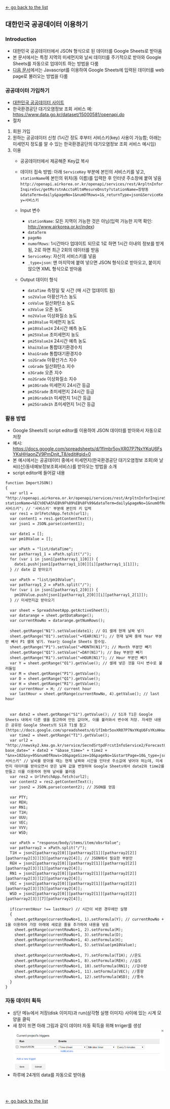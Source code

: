 [← go back to the list](https://HandongHCI.github.io/Tutorials)

## 대한민국 공공데이터 이용하기

### Introduction
- 대한민국 공공데이터에서 JSON 형식으로 된 데이터를 Google Sheets로 받아옴
- 본 문서에서는 특정 지역의 미세먼지와 날씨 데이터를 주기적으로 받아와 Google Sheets를 자동으로 업데이트 하는 방법을 다룸
- [다음 문서](ReadGoogleSheets.md)에서는 Javascript를 이용하여 Google Sheets에 입력된 데이터를 web page로 불러오는 방법을 다룸

### 공공데이터 가입하기
- [대한민국 공공데이터 사이트](https://www.data.go.kr)
- 한국환경공단 대기오염정보 조회 서비스 예: https://www.data.go.kr/dataset/15000581/openapi.do
- 절차
1. 회원 가입
2. 원하는 공공데이터 신청 (1시간 정도 후부터 서비스키(key) 사용이 가능함; 아래는 미세먼지 정도를 알 수 있는 한국환경공단의 대기오염정보 조회 서비스 예시임)
3. 이용
	- 공공데이터에서 제공해준 Key값 복사
	- 데이터 접속 방법: 아래 `ServiceKey` 부분에 본인의 서비스키를 넣고, `stationName`에 본인의 위치(동 이름)를 입력한 후 인터넷 주소창에 붙여 넣음
	```http://openapi.airkorea.or.kr/openapi/services/rest/ArpltnInforInqireSvc/getMsrstnAcctoRltmMesureDnsty?stationName=장량동&dataTerm=daily&pageNo=1&numOfRows=1&_returnType=json&ServiceKey=서비스키```
	
	- Input 변수
		- `stationName`: 모든 지역이 가능한 것은 아님(입력 가능한 지역 확인: http://www.airkorea.or.kr/index)
		- `dataTerm`
		- `pageNo`
		- `numofRows`: 1시간마다 업데이트 되므로 1로 하면 1시간 이내의 정보를 받게 됨, 2로 하면 최근 2회의 데이터를 받음
		- `ServiceKey`: 자신의 서비스키를 넣음
		- `_type=json`: 맨 마지막에 붙여 넣으면 JSON 형식으로 받아오고, 붙이지 않으면 XML 형식으로 받아옴
		
	- Output 데이터 형식
		- `dataTime` 측정일 및 시간 (매 시간 업데이트 됨)
		- `so2Value` 아황산가스 농도
		- `coValue` 일산화탄소 농도
		- `o3Value` 오존 농도
		- `no2Value` 이상화질소 농도
		- `pm10Value` 미세먼지 농도
		- `pm10Value24` 24시간 예측 농도
		- `pm25Value` 초미세먼지 농도
		- `pm25Value24` 24시간 예측 농도
		- `khaiValue` 통합대기환경수치
		- `khaiGrade` 통합대기환경지수
		- `so2Grade` 아황산가스 지수
		- `coGrade` 일산화탄소 지수
		- `o3Grade` 오존 지수
		- `no2Grade` 이상화질소 지수
		- `pm10Grade` 미세먼지 24시간 등급
		- `pm25Grade` 초미세먼지 24시간 등급
		- `pm10Grade1h` 미세먼지 1시간 등급
		- `pm25Grade1h` 초미세먼지 1시간 등급

### 활용 방법
- Google Sheets의 script editor를 이용하여 JSON 데이터를 받아와서 자동으로 저장
- 예시: https://docs.google.com/spreadsheets/d/1fImbr5ovXR07P7NxYKqU6FsYKsHHaonZV9PmDnjt_T8/edit#gid=0
- 본 예시에서는 공공데이터 중에서 미세먼지(한국환경공단 대기오염정보 조회)와 날씨((신)동네예보정보조회서비스)를 받아오는 방법을 소개
- script editor에 들어갈 내용
```
function ImportJSON()
{
  var url1 = "http://openapi.airkorea.or.kr/openapi/services/rest/ArpltnInforInqireSvc/getMsrstnAcctoRltmMesureDnsty?stationName=%EC%9E%A5%EB%9F%89%EB%8F%99&dataTerm=daily&pageNo=1&numOfRows=1&_returnType=json&ServiceKey=서비스키"; // '서비스키' 부분에 본인의 키 입력
  var res1 = UrlFetchApp.fetch(url1);
  var content1 = res1.getContentText();
  var json1 = JSON.parse(content1);
  
  var date1 = [];
  var pm10Value = [];
  
  var xPath = "list/dataTime";
  var patharray1_1 = xPath.split("/");
  for (var i in json1[patharray1_1[0]]) {
    date1.push(json1[patharray1_1[0]][i][patharray1_1[1]]);
  } // date 값 받아오기
  
  var xPath = "list/pm10Value";
  var patharray1_2 = xPath.split("/");
  for (var i in json1[patharray1_2[0]]) {
    pm10Value.push(json1[patharray1_2[0]][i][patharray1_2[1]]);
  } // 미세먼지값 받아오기
  
  var sheet = SpreadsheetApp.getActiveSheet();
  var datarange = sheet.getDataRange();
  var currentRowNo = datarange.getNumRows();
  
  sheet.getRange("N1").setValue(date1); // O1 셀에 현재 날짜 넣기
  sheet.getRange("O1").setValue("=YEAR(N1)"); // 현재 날짜 중에 Year 부분만 빼서 P1 셀에 넣기. Year는 Google Sheets 함수임.
  sheet.getRange("P1").setValue("=MONTH(N1)"); // Month 부분만 빼기
  sheet.getRange("Q1").setValue("=DAY(N1)"); // Day 부분만 빼기
  sheet.getRange("R1").setValue("=HOUR(N1)"); // Hour 부분만 빼기
  var Y = sheet.getRange("O1").getValue(); // 셀에 넣은 것을 다시 변수로 불러들임
  var M = sheet.getRange("P1").getValue();
  var D = sheet.getRange("Q1").getValue();
  var H = sheet.getRange("R1").getValue();
  var currentHour = H; // current hour
  var lastHour = sheet.getRange(currentRowNo, 4).getValue(); // last hour
  
  
  var date2 = sheet.getRange("S1").getValue(); // S1과 T1은 Google Sheets 내에서 다른 셀을 참고하여 만든 값이며, 이를 불러와서 변수에 저장. 자세한 내용은 공유된 Google Sheets의 S1과 T1셀 참고 (https://docs.google.com/spreadsheets/d/1fImbr5ovXR07P7NxYKqU6FsYKsHHaonZV9PmDnjt_T8/edit#gid=0)
  var time2 = sheet.getRange("T1").getValue();
  var url2 = "http://newsky2.kma.go.kr/service/SecndSrtpdFrcstInfoService2/ForecastGrib?base_date=" + date2 + "&base_time=" + time2 + "&nx=102&ny=95&numOfRows=10&pageSize=10&pageNo=1&startPage=10&_type=json&serviceKey=서비스키" // 날씨를 받아올 때는 현재 날짜와 시간을 인터넷 주소값에 넣어야 하는데, 미세먼지 데이터를 받아오면서 얻은 날짜 값을 변형하여 Google Sheets에서 date2와 time2를 만들고 이를 이용하여 현재 날씨를 불러옴
  var res2 = UrlFetchApp.fetch(url2);
  var content2 = res2.getContentText();
  var json2 = JSON.parse(content2); // JSON을 얻음
  
  var PTY;
  var REH;
  var RN1;
  var T1H;
  var UUU;
  var VEC;
  var VVV;
  var WSD;
  
  var xPath = "response/body/items/item/obsrValue";
  var patharray2 = xPath.split("/");
  T1H = json2[patharray2[0]][patharray2[1]][patharray2[2]][patharray2[3]][3][patharray2[4]]; // JSON에서 필요한 부분만 
  REH = json2[patharray2[0]][patharray2[1]][patharray2[2]][patharray2[3]][1][patharray2[4]];
  RN1 = json2[patharray2[0]][patharray2[1]][patharray2[2]][patharray2[3]][2][patharray2[4]];
  VEC = json2[patharray2[0]][patharray2[1]][patharray2[2]][patharray2[3]][5][patharray2[4]];
  WSD = json2[patharray2[0]][patharray2[1]][patharray2[2]][patharray2[3]][7][patharray2[4]];
  
  if(currentHour !== lastHour) // 시간이 바뀐 경우에만 실행
  {
    sheet.getRange(currentRowNo+1, 1).setFormula(Y); // currentRowNo + 1을 이용하여 가장 아래에 새로운 줄을 추가하여 내용을 넣음
    sheet.getRange(currentRowNo+1, 2).setFormula(M);
    sheet.getRange(currentRowNo+1, 3).setFormula(D);
    sheet.getRange(currentRowNo+1, 4).setFormula(H);
    sheet.getRange(currentRowNo+1, 5).setValue(pm10Value);
    
    sheet.getRange(currentRowNo+1, 7).setFormula(T1H); //온도
    sheet.getRange(currentRowNo+1, 8).setFormula(REH); //습도
    sheet.getRange(currentRowNo+1, 10).setFormula(RN1); //강수량
    sheet.getRange(currentRowNo+1, 11).setFormula(VEC); //풍향
    sheet.getRange(currentRowNo+1, 12).setFormula(WSD); //풍속
  }
}
```

### 자동 데이터 획득
- 상단 메뉴에서 저장(disk 이미지)과 run(삼각형 실행 이미지) 사이에 있는 시계 모양을 클릭
- 새 창이 뜨면 아래 그림과 같이 데이터 자동 획득을 위해 trriger를 생성
![](WeatherAutoRenew.png)
- 하루에 24개의 data를 자동으로 받아옴

<br><br><br>
[← go back to the list](https://HandongHCI.github.io/Tutorials)
